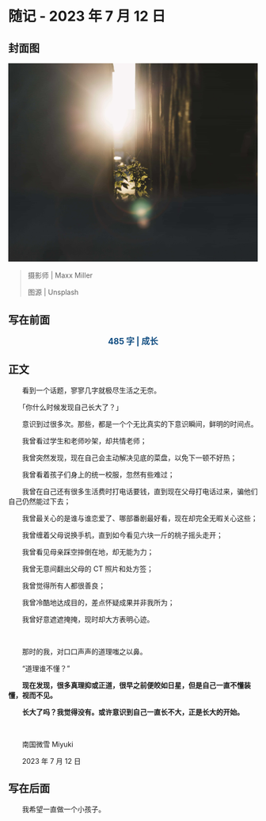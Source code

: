 # 随记 - 2023 年 7 月 12 日

## 封面图

![](https://raw.githubusercontent.com/TinySnow/GithubImageHosting/main/blog/articles/essays/maxx-miller-S1zym0s1QkY-unsplash.jpg)

> 摄影师 | Maxx Miller
>
> 图源 | Unsplash

## 写在前面

<p style="color:#0f4c81; text-align:center; font-weight:bold; font-size:larger;">485 字 | 成长</p>

## 正文

　　看到一个话题，寥寥几字就极尽生活之无奈。

　　「你什么时候发现自己长大了？」

　　意识到过很多次。那些，都是一个个无比真实的下意识瞬间，鲜明的时间点。

　　我曾看过学生和老师吵架，却共情老师；

　　我曾突然发现，现在自己会主动解决见底的菜盘，以免下一顿不好热；

　　我曾看着孩子们身上的统一校服，忽然有些难过；

　　我曾在自己还有很多生活费时打电话要钱，直到现在父母打电话过来，骗他们自己仍然能过下去；

　　我曾最关心的是谁与谁恋爱了、哪部番剧最好看，现在却完全无暇关心这些；

　　我曾缠着父母说换手机，直到如今看见六块一斤的桃子摇头走开；

　　我曾看见母亲踩空摔倒在地，却无能为力；

　　我曾无意间翻出父母的 CT 照片和处方签；

　　我曾觉得所有人都很善良；

　　我曾冷酷地达成目的，差点怀疑成果并非我所为；

　　我曾好意遮遮掩掩，现时却大方表明心迹。

<br />

　　那时的我，对口口声声的道理嗤之以鼻。

　　“道理谁不懂？”

　　**现在发现，很多真理抑或正道，很早之前便皎如日星，但是自己一直不懂装懂，视而不见。**

　　**长大了吗？我觉得没有。或许意识到自己一直长不大，正是长大的开始。**

<br />

　　南国微雪 Miyuki

　　2023 年 7 月 12 日

## 写在后面

　　我希望一直做一个小孩子。